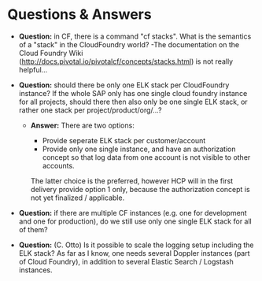 # Questions & Answers

* **Question:** in CF, there is a command "cf stacks". What is the semantics of a "stack" in the CloudFoundry world? -The documentation on the Cloud Foundry Wiki (http://docs.pivotal.io/pivotalcf/concepts/stacks.html) is not really helpful...

* **Question:** should there be only one ELK stack per CloudFoundry instance? If the whole SAP only has one single cloud foundry instance for all projects, should there then also only be one single ELK stack, or rather one stack per project/product/org/...?

  * **Answer:** There are two options:
    * Provide seperate ELK stack per customer/account
    * Provide only one single instance, and have an authorization concept so that log data from one account is not visible to other accounts.

    The latter choice is the preferred, however HCP will in the first delivery provide option 1 only, because the authorization concept is not yet finalized / applicable.
    
* **Question:** if there are multiple CF instances (e.g. one for development and one for production), do we still use only one single ELK stack for all of them?

* **Question:** (C. Otto) Is it possible to scale the logging setup including the ELK stack? As far as I know, one needs several Doppler instances (part of Cloud Foundry), in addition to several Elastic Search / Logstash instances.
